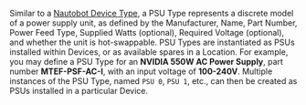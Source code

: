 Similar to a [Nautobot Device Type](/static/docs/models/dcim/devicetype.html), a PSU Type represents a discrete model of a power supply unit, as defined by the Manufacturer, Name, Part Number, Power Feed Type, Supplied Watts (optional), Required Voltage (optional), and whether the unit is hot-swappable.
PSU Types are instantiated as PSUs installed within Devices, or as available spares in a Location.
For example, you may define a PSU Type for an **NVIDIA 550W AC Power Supply**, part number **MTEF-PSF-AC-I**, with an input voltage of **100-240V**.
Multiple instances of the PSU Type, named `PSU 0`, `PSU 1`, etc., can then be created as PSUs installed in a particular Device.

